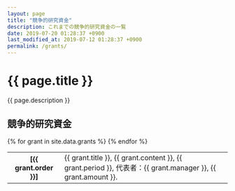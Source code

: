 ```yaml
---
layout: page
title: "競争的研究資金"
description: これまでの競争的研究資金の一覧
date: 2019-07-20 01:28:37 +0900
last_modified_at: 2019-07-12 01:28:37 +0900
permalink: /grants/
---
```


# {{ page.title }}

{{ page.description }}

## 競争的研究資金

<table>
  {% for grant in site.data.grants %}
  <tr class="achievements-table">
    <th>[{{ grant.order }}]</th>
    <td>{{ grant.title }}, {{ grant.content }}, {{ grant.period }}, 代表者：{{ grant.manager }}, {{ grant.amount }}.</td>
  </tr>
  {% endfor %}
</table>
